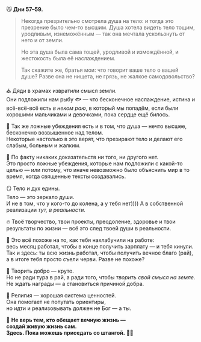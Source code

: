 😼 **Дни 57–59.**

> Некогда презрительно смотрела душа на тело: и тогда это презрение было чем-то высшим. Душа хотела видеть тело тощим, уродливым, изнеможённым — так она мечтала ускользнуть от него и от земли.
> 
> Но эта душа была сама тощей, уродливой и измождённой, и жестокость была её наслаждением.
> 
> Так скажите же, братья мои: что говорит ваше тело о вашей душе? Разве она не нищета, не грязь, не жалкое самодовольство?

⛪️ Дяди в храмах извратили смысл земли.  
Они подложили нам рыбу 🐟 — что бесконечное наслаждение, истина и всё-всё-всё есть _в неком раю_, в который мы попадём, если были хорошими мальчиками и девочками, пока сердце ещё билось.

💭 Так же ложные убеждения есть и в том, что душа — нечто высшее, бесконечно возвышенное над телом.  
Некоторые настолько в это верят, что презирают тело и делают его слабым, больным и жалким.

📜 По факту никаких доказательств ни того, ни другого нет.  
Это просто ложные убеждения, которые нам подложили с какой-то целью — или потому, что иначе невозможно было объяснить мир в то время, когда священные тексты создавались.

🪞 Тело и дух едины.  
Тело — это зеркало души.  
И не в том, что у кого-то до колена, а у тебя нет))))
А в собственной реализации _тут, в реальности._

🔥 Твоё творчество, твои проекты, преодоление, здоровье и твои результаты по жизни — всё это след твоей души в реальности.

💼 Это всё похоже на то, как тебя нахлабучили на работе:  
весь месяц работал, чтобы в конце получить зарплату — и тебя кинули.  
Так и здесь: ты всю жизнь работал, чтобы получить вечное благо (рай),  
а в итоге тебя просто съели черви. Разве не похоже?

🌱 Творить добро — круто.  
Но не ради тура в рай, а ради того, чтобы _творить свой смысл на земле._  
Не ждать награды — а становиться причиной добра.

🧭 Религия — хорошая система ценностей.  
Она помогает не попутать ориентиры,  
но идти и реализовывать должен не Бог — а ты.

💪 **Не верь тем, кто обещает вечную жизнь —  
создай живую жизнь сам.  
Здесь. Пока можешь приседать со штангой.** 🏋️‍♂️